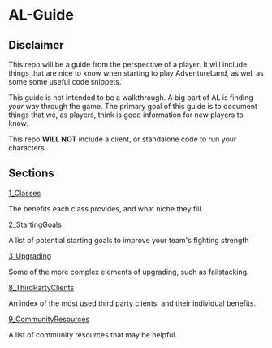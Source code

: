 # AL-Guide

## Disclaimer

This repo will be a guide from the perspective of a player. It will include things that are nice to know when starting to play AdventureLand, as well as some some useful code snippets.

This guide is not intended to be a walkthrough. A big part of AL is finding *your* way through the game. The primary goal of this guide is to document things that we, as players, think is good information for new players to know.

This repo **WILL NOT** include a client, or standalone code to run your characters.

## Sections

[1_Classes](1_Classes)

The benefits each class provides, and what niche they fill.

[2_StartingGoals](2_StartingGoals)

A list of potential starting goals to improve your team's fighting strength

[3_Upgrading](3_Upgrading)

Some of the more complex elements of upgrading, such as failstacking.

[8_ThirdPartyClients](8_ThirdPartyClients)

An index of the most used third party clients, and their individual benefits.

[9_CommunityResources](9_CommunityResources)

A list of community resources that may be helpful.